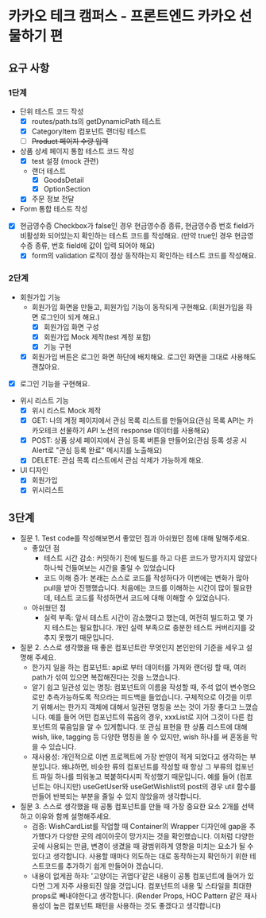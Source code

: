 # 카카오 테크 캠퍼스 - 프론트엔드 카카오 선물하기 편

## 요구 사항

### 1단계

- 단위 테스트 코드 작성
  - [x] routes/path.ts의 getDynamicPath 테스트
  - [x] CategoryItem 컴포넌트 랜더링 테스트
  - [ ] ~~Product 페이지 수량 입력~~
- 상품 상세 페이지 통합 테스트 코드 작성
  - [x] test 설정 (mock 관련)
  - 랜더 테스트
    - [x] GoodsDetail
    - [x] OptionSection
  - [x] 주문 정보 전달
- Form 통합 테스트 작성
- [x] 현금영수증 Checkbox가 false인 경우 현금영수증 종류, 현금영수증 번호 field가 비활성화 되어있는지 확인하는 테스트 코드를 작성해요. (만약 true인 경우 현금영수증 종류, 번호 field에 값이 입력 되어야 해요)
  - [x] form의 validation 로직이 정상 동작하는지 확인하는 테스트 코드를 작성해요.

### 2단계

- 회원가입 기능
  - 회원가입 화면을 만들고, 회원가입 기능이 동작되게 구현해요. (회원가입을 하면 로그인이 되게 해요.)
    - [x] 회원가입 화면 구성
    - [x] 회원가입 Mock 제작(test 계정 포함)
    - [x] 기능 구현
  - [x] 회원가입 버튼은 로그인 화면 하단에 배치해요. 로그인 화면을 그대로 사용해도 괜찮아요.
- [x] 로그인 기능을 구현해요.
- 위시 리스트 기능
  - [x] 위시 리스트 Mock 제작
  - [x] GET: 나의 계정 페이지에서 관심 목록 리스트를 만들어요(관심 목록 API는 카카오테크 선물하기 API 노션의 response 데이터를 사용해요)
  - [x] POST: 상품 상세 페이지에서 관심 등록 버튼을 만들어요(관심 등록 성공 시 Alert로 "관심 등록 완료" 메시지를 노출해요)
  - [x] DELETE: 관심 목록 리스트에서 관심 삭제가 가능하게 해요.
- UI 디자인
  - [x] 회원가입
  - [x] 위시리스트

## 3단계

- 질문 1. Test code를 작성해보면서 좋았던 점과 아쉬웠던 점에 대해 말해주세요.
  - 좋았던 점
    - 테스트 시간 감소: 커밋하기 전에 빌드를 하고 다른 코드가 망가지지 않았다 하나씩 건들여보는 시간을 줄일 수 있었습니다
    - 코드 이해 증가: 본래는 스스로 코드를 작성하다가 이번에는 변화가 많아 pull을 받아 진행했습니다. 처음에는 코드를 이해하는 시간이 많이 필요한데, 테스트 코드를 작성하면서 코드에 대해 이해할 수 있었습니다.
  - 아쉬웠던 점
    - 실력 부족: 앞서 테스트 시간이 감소했다고 했는데, 여전히 빌드하고 몇 가지 테스트는 필요합니다. 개인 실력 부족으로 충분한 테스트 커버리지를 갖추지 못했기 때문입니다.
- 질문 2. 스스로 생각했을 때 좋은 컴포넌트란 무엇인지 본인만의 기준을 세우고 설명해 주세요.
  - 한가지 일을 하는 컴포넌트: api로 부터 데이터를 가져와 랜더링 할 때, 여러 path가 섞여 있으면 복잡해진다는 것을 느꼈습니다.
  - 알기 쉽고 일관성 있는 명칭: 컴포넌트의 이름을 작성할 때, 주석 없이 변수명으로만 추측가능하도록 적으라는 피드백을 들었습니다. 구체적으로 이것을 이루기 위해서는 한가지 객체에 대해서 일관된 명칭을 쓰는 것이 가장 좋다고 느꼈습니다. 예를 들어 어떤 컴포넌트의 묶음의 경우, xxxList로 지어 그것이 다른 컴포넌트의 묶음임을 알 수 있게합니다. 또 관심 표현을 한 상품 리스트에 대해 wish, like, tagging 등 다양한 명칭을 쓸 수 있지만, wish 하나를 써 혼동을 막을 수 있습니다.
  - 재사용성: 개인적으로 이번 프로젝트에 가장 반영이 적게 되었다고 생각하는 부분입니다. 왜냐하면, 비슷한 류의 컴포넌트를 작성할 때 항상 그 부류의 컴포넌트 파일 하나를 띄워놓고 복붙하다시피 작성했기 때문입니다. 예를 들어 (컴포넌트는 아니지만) useGetUser와 useGetWishlist의 post의 경우 util 함수를 만들어 반복되는 부분을 줄일 수 있지 않았을까 생각합니다.
- 질문 3. 스스로 생각했을 때 공통 컴포넌트를 만들 때 가장 중요한 요소 2개를 선택하고 이유와 함께 설명해주세요.
  - 검증: WishCardList를 작업할 때 Container의 Wrapper 디자인에 gap을 추가했다가 다양한 곳의 레이아웃이 망가지는 것을 확인했습니다. 이처럼 다양한 곳에 사용되는 만큼, 변경이 생겼을 때 광범위하게 영향을 미치는 요소가 될 수 있다고 생각합니다. 사용할 때마다 의도하는 대로 동작하는지 확인하기 위한 테스트코드를 추가하기 쉽게 만들어야 겠습니다.
  - 내용이 없게끔 하자: '고양이는 귀엽다'같은 내용이 공통 컴포넌트에 들어가 있다면 그게 자주 사용되진 않을 것입니다. 컴포넌트의 내용 및 스타일을 최대한 props로 빼내야한다고 생각합니다. (Render Props, HOC Pattern 같은 재사용성이 높은 컴포넌트 패턴을 사용하는 것도 좋겠다고 생각합니다)
